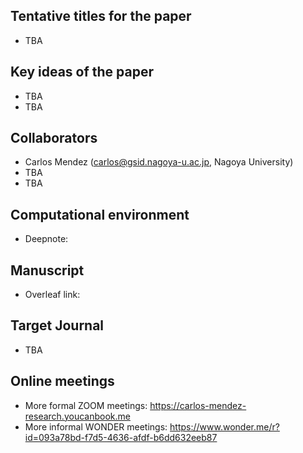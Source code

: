 
## Tentative titles for the paper

- TBA

## Key ideas of the paper

- TBA
- TBA

## Collaborators

- Carlos Mendez  (carlos@gsid.nagoya-u.ac.jp, Nagoya University)
- TBA
- TBA


## Computational environment

- Deepnote: 

## Manuscript

- Overleaf link:


## Target Journal

- TBA

## Online meetings

- More formal ZOOM meetings: https://carlos-mendez-research.youcanbook.me
- More informal WONDER meetings: https://www.wonder.me/r?id=093a78bd-f7d5-4636-afdf-b6dd632eeb87

